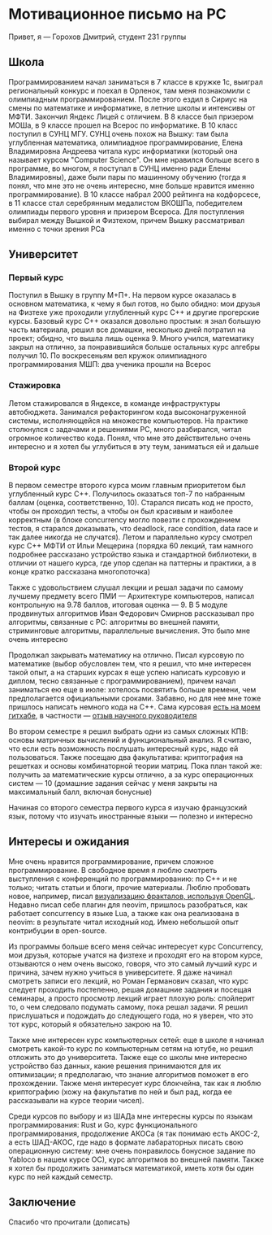 # Мотивационное письмо на РС

Привет, я — Горохов Дмитрий, студент 231 группы

## Школа
Программированием начал заниматься в 7 классе в кружке 1с, выиграл региональный конкурс и поехал в Орленок, там меня познакомили с олимпиадным программированием. После этого ездил в Сириус на смены по математике и информатике, в летние школы и интенсивы от МФТИ. Закончил Яндекс Лицей с отличием. В 8 классе был призером МОШа, в 9 классе прошел на Всерос по информатике. В 10 класс поступил в СУНЦ МГУ. СУНЦ очень похож на Вышку: там была углубленная математика, олимпиадное программирование, Елена Владимировна Андреева читала курс информатики (который она называет курсом "Computer Science". Он мне нравился больше всего в программе, во многом, я поступал в СУНЦ именно ради Елены Владимировны), даже были пары по машинному обучению (тогда я понял, что мне это не очень интересно, мне больше нравится именно программирование). В 10 классе набрал 2000 рейтинга на кодфорсесе, в 11 классе стал серебрянным медалистом ВКОШПа, победителем олимпиады первого уровня и призером Всероса. Для поступления выбирал между Вышкой и Физтехом, причем Вышку рассматривал именно с точки зрения РСа

## Университет

### Первый курс
Поступил в Вышку в группу М+П+. На первом курсе оказалась в основном математика, к чему я был готов, но было обидно: мои друзья на Физтехе уже проходили углубленный курс C++ и другие прогерские курсы. Базовый курс C++ оказался довольно простым: я знал большую часть материала, решил все домашки, несколько дней потратил на проект; обидно, что вышла лишь оценка 9. Много учился, математику закрыл на отлично, за понравившийся больше остальных курс алгебры получил 10. По воскресеньям вел кружок олимпиадного программирования МШП: два ученика прошли на Всерос

### Стажировка
Летом стажировался в Яндексе, в команде инфраструктуры автобюджета. Занимался рефакторингом кода высоконагруженной системы, исполняющейся на множестве компьютеров. На практике столкнулся с задачами и решениями РС, много разбирался, читал огромное количество кода. Понял, что мне это действительно очень интересно и я хотел бы углубиться в эту теум, заниматься ей и дальше

### Второй курс
В первом семестре второго курса моим главным приоритетом был углубленный курс C++. Получилось оказаться топ-7 по набранным баллам (оценка, соответственно, 10). Старался писать код не просто, чтобы он проходил тесты, а чтобы он был красивым и наиболее корректным (в блоке concurrency могло повезти с прохождением тестов, я старался доказывать, что deadlock, race condition, data race и так далее никогда не случатся). Летом и параллельно курсу смотрел курс C++ МФТИ от Ильи Мещерина (порядка 60 лекций, там намного подробнее рассказано устройство языка и стандартной библиотеки, в отличии от нашего курса, где упор сделан на паттерны и практики, а в конце кратко рассказана многопоточка)

Также с удовольствием слушал лекции и решал задачи по самому лучшему предмету всего ПМИ — Архитектуре компьютерoв, написал контрольную на 9.78 баллов, итоговая оценка — 9. В 5 модуле продвинутых алгоритмов Иван Федорович Смирнов рассказывал про алгоритмы, связанные с РС: алгоритмы во внешней памяти, стриминговые алгоритмы, параллельные вычисления. Это было мне очень интересно

Продолжал закрывать математику на отлично. Писал курсовую по математике (выбор обусловлен тем, что я решил, что мне интересен такой опыт, а на старших курсах я еще успею написать курсовую и диплом, тесно связанные с программированием), причем начал заниматься ею еще в июле: хотелось посвятить больше времени, чем предполагается официальными сроками. Забавно, но для нее мне тоже пришлось написать немного кода на C++. Сама курсовая [есть на моем гитхабе](https://github.com/didedoshka/double_occurrence_words), в частности — [отзыв научного руководителя](https://github.com/didedoshka/double_occurrence_words/blob/78ab84119df0b599f043f2e4c66e0f7ea0ceafa2/%D0%93%D0%BE%D1%80%D0%BE%D1%85%D0%BE%D0%B2_%D0%94%D0%BC%D0%B8%D1%82%D1%80%D0%B8%D0%B9_%D0%90%D0%BB%D0%B5%D0%BA%D1%81%D0%B0%D0%BD%D0%B4%D1%80%D0%BE%D0%B2%D0%B8%D1%87_%D0%9E%D1%82%D0%B7%D1%8B%D0%B2.pdf)

Во втором семестре я решил выбрать одни из самых сложных КПВ: основы матричных вычислений и функциональный анализ. Я считаю, что если есть возможность послушать интересный курс, надо ей пользоваться. Также посещаю два факультатива: криптография на решетках и основы комбинаторной теории матриц. Пока план такой же: получить за математические курсы отлично, а за курс операционных систем — 10 (домашние задания сейчас у меня закрыты на максимальный балл, включая бонусные)

Начиная со второго семестра первого курса я изучаю французский язык, потому что изучать иностранные языки — полезно и интересно

## Интересы и ожидания
Мне очень нравится программирование, причем сложное программирование. В свободное время я люблю смотреть выступления с конференций по программированию: по C++ и не только; читать статьи и блоги, прочие материалы. Люблю пробовать новое, например, писал [визуализацию фракталов, используя OpenGL](https://github.com/didedoshka/fractals_opengl). Недавно писал себе плагин для neovim, пришлось разобраться, как работает concurrency в языке Lua, а также как она реализована в neovim: в результате читал исходный код. Имею небольшой опыт контрибуции в open-source.

Из программы больше всего меня сейчас интересует курс Concurrency, мои друзья, которые учатся на физтехе и проходят его на втором курсе, отзываются о нем очень высоко, говоря, что это самый лучший курс и причина, зачем нужно учиться в университете. Я даже начинал смотреть записи его лекций, но Роман Германович сказал, что курс следует проходить постепенно, решая домашние задания и посещая семинары, а просто просмотр лекций играет плохую роль: спойлерит то, о чем следовало подумать самому, пока решал задачи. Я решил прислушаться и подождать до следующего года, но я уверен, что это тот курс, который я обязательно закрою на 10. 

Также мне интересен курс компьютерных сетей: еще в школе я начинал смотреть какой-то курс по компьютерным сетям на ютубе, но решил отложить это до университета. Также еще со школы мне интересно устройство баз данных, какие решения принимаются для их оптимизации; я предполагаю, что знание алгоритмов поможет в его прохождении. Также меня интересует курс блокчейна, так как я люблю криптографию (хожу на факультатив по ней и был рад, когда ее рассказывали на курсе теории чисел). 

Среди курсов по выбору и из ШАДа мне интересны курсы по языкам программирования: Rust и Go, курс функционального программирования, продолжение АКОСа (я так понимаю есть АКОС-2, а есть ШАД-АКОС, где надо в формате лабараторных писать свою операционную систему: мне очень понравилось бонусное задание по Yabloco в нашем курсе ОС), курс алгоритмов во внешней памяти. Также я хотел бы продолжить заниматься математикой, иметь хотя бы один курс по ней каждый семестр.

## Заключение
Спасибо что прочитали (дописать)
